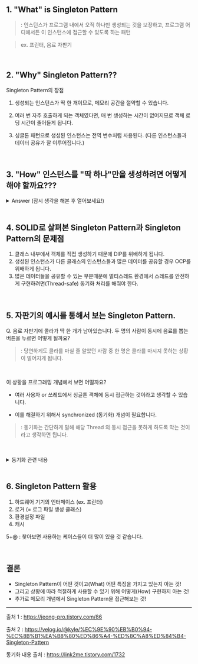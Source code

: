 ## 1. "What" is Singleton Pattern
>: 인스턴스가 프로그램 내에서 오직 하나만 생성되는 것을 보장하고, 프로그램 어디에서든 이 인스턴스에 접근할 수 있도록 하는 패턴

> ex. 프린터, 음료 자판기

<br>

## 2. "Why" Singleton Pattern??
Singleton Pattern의 장점

1. 생성되는 인스턴스가 딱 한 개이므로, 메모리 공간을 절약할 수 있습니다.

2. 여러 번 자주 호출하게 되는 객체였다면, 매 번 생성하는 시간이 없어지므로 객체 로딩 시간이 줄어들게 됩니다. 

3. 싱글톤 패턴으로 생성된 인스턴스는 전역 변수처럼 사용된다. (다른 인스턴스들과 데이터 공유가 잘 이루어집니다.)


<br>

## 3. "How" 인스턴스를 "딱 하나"만을 생성하려면 어떻게 해야 할까요???

<details>
<summary>Answer (잠시 생각을 해본 후 열어보세요!)</summary>
<div markdown="1">

```java
1. private 선언을 한 인스턴스, 생성자
2. instance 에 접근할 수 있는 메서드

class Singleton {
    private static Singleton instance = null;
    
    private Singleton() {}
    
    public static Singleton getInstance(){
        if (instance == null) {
            instance = new Singleton();
        }
        return instance;
    }
}
    
// 처음 싱글톤 객체 생성되는 부분도 문제 없도록 개선
class Singleton {
    private static Singleton instance = new Singleton();
    
    private Singleton() {}
    
    public static Singleton getInstance() {
        return instance;
    }
}
```
</div>
</details>

<br>

## 4. SOLID로 살펴본 Singleton Pattern과 Singleton Pattern의 문제점
1. 클래스 내부에서 객체를 직접 생성하기 때문에 DIP를 위배하게 됩니다.
2. 생성된 인스턴스가 다른 클래스의 인스턴스들과 많은 데이터를 공유할 경우 OCP를 위배하게 됩니다.
3. 많은 데이터들을 공유할 수 있는 부분때문에 멀티스레드 환경에서 스레드를 안전하게 구현하려면(Thread-safe) 동기화 처리를 해줘야 한다.

<br>

## 5. 자판기의 예시를 통해서 보는 Singleton Pattern.

Q. 음료 자판기에 콜라가 딱 한 개가 남아있습니다. 두 명의 사람이 동시에 음료를 뽑는 버튼을 누르면 어떻게 될까요?

>: 당연하게도 콜라를 마실 줄 알았던 사람 중 한 명은 콜라를 마시지 못하는 상황이 벌어지게 됩니다.

<br>

이 상황을 프로그래밍 개념에서 보면 어떨까요?

- 여러 사용자 or 쓰레드에서 싱글톤 객체에 동시 접근하는 것이라고 생각할 수 있습니다.

- 이를 해결하기 위해서 synchronized (동기화) 개념이 필요합니다.

>: 동기화는 간단하게 말해 해당 Thread 외 동시 접근을 못하게 하도록 막는 것이라고 생각하면 됩니다.

<br>
<br>

<details>
<summary> 동기화 관련 내용 </summary>
<div markdown="2">

<br>

바로 코드를 통해 살펴보겠습니다.

```java
public class Singleton {
    private static Singleton instance = null;
    
    private Singleton() {}
    
    public synchronized static Singleton getInstance() {
        if (instance == null) {
            instance = new Singleton();
        }
        return instance;
    }
}
```

* synchronized 키워드를 통해서 thread-safe하게 만든 코드입니다.
* 이를 통해서 각 Thread의 접근이 동시적으로 이루어지지 않도록 해두었습니다.

### But! synchronized 특성상 성능저하가 발생하므로 권장하지 않는 방법입니다.

<br>

## 성능 개선 방법
방법 1. Thread safe lazy initialization + Double-checked locking

>: 지연 초기화를 통한 성능 개선

```java
public class ThreadSafeLazyInitialization {
 
    private volatile static ThreadSafeLazyInitialization instance;
 
    private ThreadSafeLazyInitialization(){}
     
    public static ThreadSafeLazyInitialization getInstance(){
        if(instance == null){
            synchronized (ThreadSafeLazyInitialization.class) {
                if(instance == null)
                    instance = new ThreadSafeLazyInitialization();
            }
 
        }
        return instance;
    }
}
```

<br>

방법 2. Initialization on demand holder idiom (holder에 의한 초기화)

>: 클래스(Singleton Object) 안에 클래스(Holder)를 두어 JVM의 class loader 매커니즘과 Class가 로드되는 시점을 이용한 방법

>: 가장 많이 사용되는 LazyHolder를 사용하는 Singleton Pattern

```java
public class Something {
    private Something() {
    }
 
    private static class LazyHolder {
        public static final Something INSTANCE = new Something();
    }
 
    public static Something getInstance() {
        return LazyHolder.INSTANCE;
    }
}
```

내용 출처 : https://injae-kim.github.io/dev/2020/08/06/singleton-pattern-usage.html

</div>
</details>
<br>


## 6. Singleton Pattern 활용

1. 하드웨어 기기의 인터페이스 (ex. 프린터)
2. 로거 (= 로그 파일 생성 클래스)
3. 환경설정 파일
4. 캐시

5+@ : 찾아보면 사용하는 케이스들이 더 많이 있을 것 같습니다.

<br>

## 결론
* Singleton Pattern이 어떤 것이고(What) 어떤 특징을 가지고 있는지 아는 것!
* 그리고 상황에 따라 적절하게 사용할 수 있기 위해 어떻게(How) 구현하지 아는 것!
* 추가로 메모리 개념에서 Singleton Pattern을 접근해보는 것!

---

출처 1 : https://jeong-pro.tistory.com/86

출처 2 : https://velog.io/@kyle/%EC%9E%90%EB%B0%94-%EC%8B%B1%EA%B8%80%ED%86%A4-%ED%8C%A8%ED%84%B4-Singleton-Pattern

동기화 내용 출처 : https://link2me.tistory.com/1732
